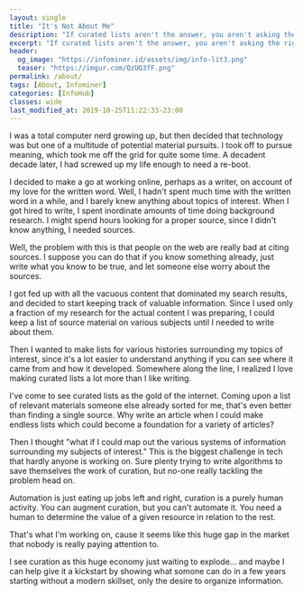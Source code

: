 ```yaml
---
layout: single
title: "It's Not About Me"
description: "If curated lists aren't the answer, you aren't asking the right questions."
excerpt: "If curated lists aren't the answer, you aren't asking the right questions."
header:
  og_image: "https://infominer.id/assets/img/info-lit3.png"
  teaser: "https://imgur.com/QzUQ3fF.png"
permalink: /about/
tags: [About, Infominer]
categories: [InfoHub]
classes: wide
last_modified_at: 2019-10-25T11:22:33-23:00
---
```


I was a total computer nerd growing up, but then decided that technology was but one of a multitude of potential material pursuits. I took off to pursue meaning, which took me off the grid for quite some time. A decadent decade later, I had screwed up my life enough to need a re-boot.

I decided to make a go at working online, perhaps as a writer, on account of my love for the written word. Well, I hadn't spent much time with the written word in a while, and I barely knew anything about topics of interest. When I got hired to write, I spent inordinate amounts of time doing background research. I might spend hours looking for a proper source, since I didn't know anything, I needed sources.

Well, the problem with this is that people on the web are really bad at citing sources. I suppose you can do that if you know something already, just write what you know to be true, and let someone else worry about the sources.

I got fed up with all the vacuous content that dominated my search results, and decided to start keeping track of valuable information. Since I used only a fraction of my research for the actual content I was preparing, I could keep a list of source material on various subjects until I needed to write about them.

Then I wanted to make lists for various histories surrounding my topics of interest, since it's a lot easier to understand anything if you can see where it came from and how it developed. Somewhere along the line, I realized I love making curated lists a lot more than I like writing. 

I've come to see curated lists as the gold of the internet. Coming upon a list of relevant materials someone else already sorted for me, that's even better than finding a single source. Why write an article when I could make endless lists which could become a foundation for a variety of articles?

Then I thought "what if I could map out the various systems of information surrounding my subjects of interest." This is the biggest challenge in tech that hardly anyone is working on. Sure plenty trying to write algorithms to save themselves the work of curation, but no-one really tackling the problem head on.

Automation is just eating up jobs left and right, curation is a purely human activity. You can augment curation, but you can't automate it. You need a human to determine the value of a given resource in relation to the rest.

That's what I'm working on, cause it seems like this huge gap in the market that nobody is really paying attention to.

I see curation as this huge economy just waiting to explode... and maybe I can help give it a kickstart by showing what somone can do in a few years starting without a modern skillset, only the desire to organize information.